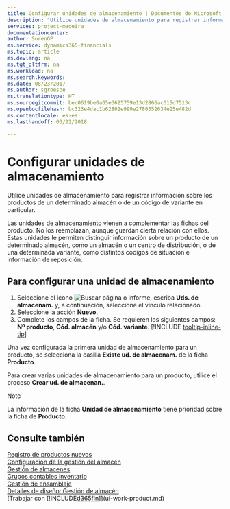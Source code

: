 ```yaml
---
title: Configurar unidades de almacenamiento | Documentos de Microsoft
description: "Utilice unidades de almacenamiento para registrar información sobre los productos de un determinado almacén o de un código de variante en particular."
services: project-madeira
documentationcenter: 
author: SorenGP
ms.service: dynamics365-financials
ms.topic: article
ms.devlang: na
ms.tgt_pltfrm: na
ms.workload: na
ms.search.keywords: 
ms.date: 08/23/2017
ms.author: sgroespe
ms.translationtype: HT
ms.sourcegitcommit: bec0619be0a65e3625759e13d2866ac615d7513c
ms.openlocfilehash: bc323e4dac1b62802e999e2780352634e25e482d
ms.contentlocale: es-es
ms.lasthandoff: 03/22/2018

---
```

# <a name="set-up-stockkeeping-units"></a>Configurar unidades de almacenamiento
Utilice unidades de almacenamiento para registrar información sobre los productos de un determinado almacén o de un código de variante en particular.  

 Las unidades de almacenamiento vienen a complementar las fichas del producto. No los reemplazan, aunque guardan cierta relación con ellos. Estas unidades le permiten distinguir información sobre un producto de un determinado almacén, como un almacén o un centro de distribución, o de una determinada variante, como distintos códigos de situación e información de reposición.  

## <a name="to-set-up-a-stockkeeping-unit"></a>Para configurar una unidad de almacenamiento  

1. Seleccione el icono ![Buscar página o informe](media/ui-search/search_small.png "icono Buscar página o informe"), escriba **Uds. de almacenam.** y, a continuación, seleccione el vínculo relacionado.  
2. Seleccione la acción **Nuevo**.  
3. Complete los campos de la ficha. Se requieren los siguientes campos: **Nº producto**, **Cód. almacén** y/o **Cód. variante**. [!INCLUDE [tooltip-inline-tip](includes/tooltip-inline-tip_md.md)]  

Una vez configurada la primera unidad de almacenamiento para un producto, se selecciona la casilla **Existe ud. de almacenam.** de la ficha **Producto**.  

Para crear varias unidades de almacenamiento para un producto, utilice el proceso **Crear ud. de almacenan.**.  

> [!NOTE]  
>  La información de la ficha **Unidad de almacenamiento** tiene prioridad sobre la ficha de **Producto**.  

## <a name="see-also"></a>Consulte también  
[Registro de productos nuevos](inventory-how-register-new-items.md)  
[Configuración de la gestión del almacén](warehouse-setup-warehouse.md)  
[Gestión de almacenes](warehouse-manage-warehouse.md)  
[Grupos contables inventario](inventory-manage-inventory.md)  
[Gestión de ensamblaje](assembly-assemble-items.md)    
[Detalles de diseño: Gestión de almacén](design-details-warehouse-management.md)  
[Trabajar con [!INCLUDE[d365fin](includes/d365fin_md.md)]](ui-work-product.md)  

